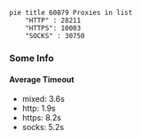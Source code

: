
```mermaid
pie title 60879 Proxies in list
    "HTTP" : 28211
    "HTTPS": 10003
    "SOCKS" : 30750
```

### Some Info
#### Average Timeout

- mixed: 3.6s
- http: 1.9s
- https: 8.2s
- socks: 5.2s